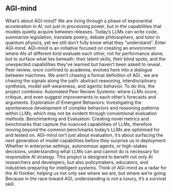 ## AGI-mind
What’s about AGI-mind? We are living through a phase of exponential acceleration in AI, not just in processing power, but in the capabilities that models quietly acquire between releases. Today’s LLMs can write code, summarize legislation, translate poetry, debate philosophers, and tutor in quantum physics, yet we still don’t fully know what they “understand”.  Enter AGI-mind. AGI-mind is an initiative focused on creating an environment where AIs of different kind evaluate each other, not for performance alone, but to surface what lies beneath: their latent skills, their blind spots, and the unexpected capabilities they’ve learned but haven’t been asked to reveal. Peer review, once confined to academia, evolves here into a dialogue between machines. We aren’t chasing a formal definition of AGI , we are chasing the signals along the path: abstract reasoning, interdisciplinary synthesis, model self-awareness, and agentic behavior. To do this, the project combines: Automated Peer Review Systems: where LLMs score, critique, and even suggest improvements to each other’s forecasts and arguments. Exploration of Emergent Behaviors: Investigating the spontaneous development of complex behaviors and reasoning patterns within LLMs, which may not be evident through conventional evaluation methods. Benchmarking and Evaluation: Creating novel metrics and benchmarks that capture the nuanced capabilities of LLMs, therefore moving beyond the common benchmarks today’s LLMs are optimised for and tested on. AGI-mind isn’t just about evaluation, it’s about surfacing the next generation of model capabilities before they surprise us in deployment. Whether in enterprise settings, autonomous agents, or high-stakes decisions, understanding what LLMs can and cannot do is necessary for responsible AI strategy. This project is designed to benefit not only AI researchers and developers, but also policymakers, educators, and industries preparing for intelligent systems. Think of AGI-mind as a radar for the AI frontier, helping us not only see where we are, but where we’re going. Because in the race toward AGI, understanding is not a luxury, it’s a survival skill.
